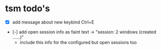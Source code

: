 # tsm todo's

- [x] add message about new keybind Ctrl+E
- [-] add open session info as faint text -> "session: 2 windows (created ......)"
    - include this info for the configured but open sessions too

<!-- generated with <3 by daylinmorgan/todo -->
